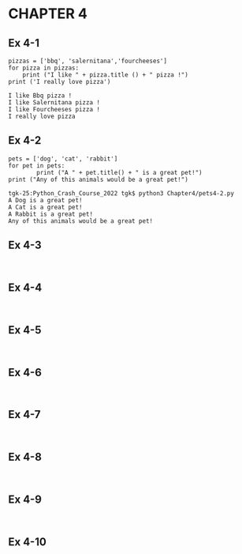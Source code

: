 # CHAPTER 4

## Ex 4-1


~~~
pizzas = ['bbq', 'salernitana','fourcheeses']
for pizza in pizzas:
    print ("I like " + pizza.title () + " pizza !")
print ('I really love pizza')

~~~
~~~
I like Bbq pizza !
I like Salernitana pizza !
I like Fourcheeses pizza !
I really love pizza
~~~

## Ex 4-2

~~~
pets = ['dog', 'cat', 'rabbit']
for pet in pets:
        print ("A " + pet.title() + " is a great pet!")
print ("Any of this animals would be a great pet!")
~~~

~~~
tgk-25:Python_Crash_Course_2022 tgk$ python3 Chapter4/pets4-2.py
A Dog is a great pet!
A Cat is a great pet!
A Rabbit is a great pet!
Any of this animals would be a great pet!
~~~
## Ex 4-3

~~~

~~~

~~~

~~~

## Ex 4-4

~~~

~~~

~~~

~~~

## Ex 4-5

~~~

~~~

~~~

~~~

## Ex 4-6

~~~

~~~

~~~

~~~

## Ex 4-7

~~~

~~~

~~~

~~~

## Ex 4-8

~~~

~~~

~~~

~~~


## Ex 4-9

~~~

~~~

~~~

~~~

## Ex 4-10

~~~


~~~

~~~
~~~